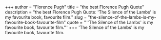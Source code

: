 +++
author = "Florence Pugh"
title = "the best Florence Pugh Quote"
description = "the best Florence Pugh Quote: 'The Silence of the Lambs' is my favourite book, favourite film."
slug = "the-silence-of-the-lambs-is-my-favourite-book-favourite-film"
quote = ''''The Silence of the Lambs' is my favourite book, favourite film.'''
+++
'The Silence of the Lambs' is my favourite book, favourite film.
